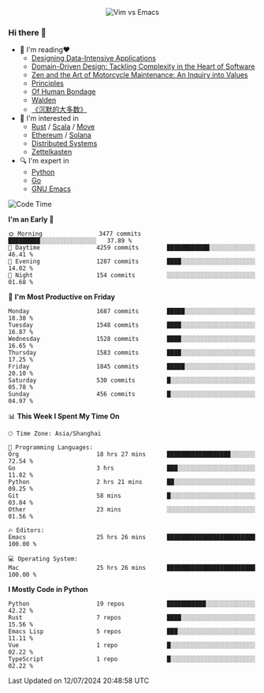 <p align="center">
    <img src="https://gist.githubusercontent.com/coldnight/e696baffb094e71c96cb302118878eae/raw/40ea5053a6f66cc65f90f437e4173497da225958/banner.gif" alt="Vim vs Emacs" />
</p>

### Hi there 👋

- 📖 I'm reading❤️
    + [Designing Data-Intensive Applications](https://www.oreilly.com/library/view/designing-data-intensive-applications/9781491903063/)
    + [Domain-Driven Design: Tackling Complexity in the Heart of Software](https://www.dddcommunity.org/book/evans_2003/)
    + [Zen and the Art of Motorcycle Maintenance: An Inquiry into Values](https://en.wikipedia.org/wiki/Zen_and_the_Art_of_Motorcycle_Maintenance)
    + [Principles](https://www.principles.com/)
    + [Of Human Bondage](https://en.wikipedia.org/wiki/Of_Human_Bondage)
    + [Walden](https://en.wikipedia.org/wiki/Walden)
    + [《沉默的大多数》](https://en.wikipedia.org/wiki/Silent_majority)
- 🌱 I'm interested in
    + [Rust](https://www.rust-lang.org/) / [Scala](https://www.scala-lang.org/) / [Move](https://github.com/move-language/move/)
    + [Ethereum](https://ethereum.org/en/) / [Solana](https://solana.com/)
	+ [Distributed Systems](https://www.linuxzen.com/notes/topics/20200320174417_%E5%88%86%E5%B8%83%E5%BC%8F/)
	+ [Zettelkasten](https://www.linuxzen.com/notes/notes/20220120080920-slip_box/)
- 🔍 I'm expert in
    + [Python](https://www.python.org/)
    + [Go](https://go.dev/)
    + [GNU Emacs](https://www.gnu.org/software/emacs/)

<!--START_SECTION:waka-->
![Code Time](http://img.shields.io/badge/Code%20Time-2%2C959%20hrs%2037%20mins-blue)

**I'm an Early 🐤** 

```text
🌞 Morning                3477 commits        █████████░░░░░░░░░░░░░░░░   37.89 % 
🌆 Daytime                4259 commits        ████████████░░░░░░░░░░░░░   46.41 % 
🌃 Evening                1287 commits        ████░░░░░░░░░░░░░░░░░░░░░   14.02 % 
🌙 Night                  154 commits         ░░░░░░░░░░░░░░░░░░░░░░░░░   01.68 % 
```
📅 **I'm Most Productive on Friday** 

```text
Monday                   1687 commits        █████░░░░░░░░░░░░░░░░░░░░   18.38 % 
Tuesday                  1548 commits        ████░░░░░░░░░░░░░░░░░░░░░   16.87 % 
Wednesday                1528 commits        ████░░░░░░░░░░░░░░░░░░░░░   16.65 % 
Thursday                 1583 commits        ████░░░░░░░░░░░░░░░░░░░░░   17.25 % 
Friday                   1845 commits        █████░░░░░░░░░░░░░░░░░░░░   20.10 % 
Saturday                 530 commits         █░░░░░░░░░░░░░░░░░░░░░░░░   05.78 % 
Sunday                   456 commits         █░░░░░░░░░░░░░░░░░░░░░░░░   04.97 % 
```


📊 **This Week I Spent My Time On** 

```text
🕑︎ Time Zone: Asia/Shanghai

💬 Programming Languages: 
Org                      18 hrs 27 mins      ██████████████████░░░░░░░   72.54 % 
Go                       3 hrs               ███░░░░░░░░░░░░░░░░░░░░░░   11.82 % 
Python                   2 hrs 21 mins       ██░░░░░░░░░░░░░░░░░░░░░░░   09.25 % 
Git                      58 mins             █░░░░░░░░░░░░░░░░░░░░░░░░   03.84 % 
Other                    23 mins             ░░░░░░░░░░░░░░░░░░░░░░░░░   01.56 % 

🔥 Editors: 
Emacs                    25 hrs 26 mins      █████████████████████████   100.00 % 

💻 Operating System: 
Mac                      25 hrs 26 mins      █████████████████████████   100.00 % 
```

**I Mostly Code in Python** 

```text
Python                   19 repos            ███████████░░░░░░░░░░░░░░   42.22 % 
Rust                     7 repos             ████░░░░░░░░░░░░░░░░░░░░░   15.56 % 
Emacs Lisp               5 repos             ███░░░░░░░░░░░░░░░░░░░░░░   11.11 % 
Vue                      1 repo              █░░░░░░░░░░░░░░░░░░░░░░░░   02.22 % 
TypeScript               1 repo              █░░░░░░░░░░░░░░░░░░░░░░░░   02.22 % 
```




 Last Updated on 12/07/2024 20:48:58 UTC
<!--END_SECTION:waka-->
